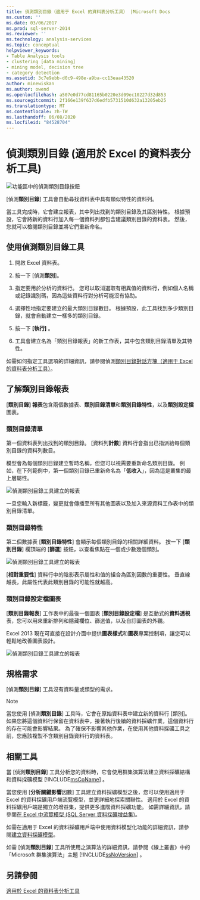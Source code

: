 ```yaml
---
title: 偵測類別目錄（適用于 Excel 的資料表分析工具） |Microsoft Docs
ms.custom: ''
ms.date: 03/06/2017
ms.prod: sql-server-2014
ms.reviewer: ''
ms.technology: analysis-services
ms.topic: conceptual
helpviewer_keywords:
- Table Analysis tools
- clustering [data mining]
- mining model, decision tree
- category detection
ms.assetid: 3c7e9ebb-d0c9-498e-a9ba-cc13eaa43520
author: minewiskan
ms.author: owend
ms.openlocfilehash: a507e0d77cd81165b0220e3d09ec10227d32d853
ms.sourcegitcommit: 2f166e139f637d6edfb5731510d632a13205eb25
ms.translationtype: MT
ms.contentlocale: zh-TW
ms.lasthandoff: 06/08/2020
ms.locfileid: "84528704"
---
```

# <a name="detect-categories-table-analysis-tools-for-excel"></a>偵測類別目錄 (適用於 Excel 的資料表分析工具)
  ![功能區中的偵測類別目錄按鈕](media/tat-detectcat.gif "功能區中的偵測類別目錄按鈕")

 [偵測**類別目錄**] 工具會自動尋找資料表中具有類似特性的資料列。

 當工具完成時，它會建立報表，其中列出找到的類別目錄及其區別特性。 根據預設，它會將新的資料行加入每一個資料列都包含建議類別目錄的資料表。 然後，您就可以檢閱類別目錄並將它們重新命名。

## <a name="using-the-detect-categories-tool"></a>使用偵測類別目錄工具

1.  開啟 Excel 資料表。

2.  按一下 [偵測**類別**]。

3.  指定要用於分析的資料行。 您可以取消選取有相異值的資料行，例如個人名稱或記錄識別碼，因為這些資料行對分析可能沒有協助。

4.  選擇性地指定要建立的最大類別目錄數目。 根據預設，此工具找到多少類別目錄，就會自動建立一樣多的類別目錄。

5.  按一下 **[執行]** 。

6.  工具會建立名為「類別目錄報表」的新工作表，其中包含類別目錄清單及其特性。

 如需如何指定工具選項的詳細資訊，請參閱偵測[類別目錄對話方塊（適用于 Excel 的資料表分析工具）](detect-categories-table-analysis-tools-for-excel.md)。

## <a name="understanding-the-categories-report"></a>了解類別目錄報表
 [**類別目錄] 報表**包含兩個數據表、**類別目錄清單**和**類別目錄特性**，以及**類別設定檔**圖表。

### <a name="category-list"></a>類別目錄清單
 第一個資料表列出找到的類別目錄。 [資料列**計數**] 資料行會指出已指派給每個類別目錄的資料列數目。

 模型會為每個類別目錄建立暫時名稱，但您可以視需要重新命名類別目錄。 例如，在下列範例中，第一個類別目錄已重新命名為「**低收入**」，因為這是叢集的最上層屬性。

 ![偵測類別目錄工具建立的報表](media/dm13-tat-detectcat-report1.gif "偵測類別目錄工具建立的報表")

 一旦您輸入新標籤，變更就會傳播至所有其他圖表以及加入來源資料工作表中的類別目錄清單。

### <a name="category-characteristics"></a>類別目錄特性
 第二個數據表 [**類別目錄特性**] 會顯示每個類別目錄的相關詳細資料。 按一下 [**類別目錄**] 欄頂端的 [**篩選**] 按鈕，以查看焦點在一個或少數幾個類別。

 ![偵測類別目錄工具建立的報表](media/dm13-tat-detectcat-report2.gif "偵測類別目錄工具建立的報表")

 [**相對重要性**] 資料行中的陰影表示屬性和值的組合為區別因數的重要性。 垂直線越長，此屬性代表此類別目錄的可能性就越高。

### <a name="categories-profile-chart"></a>類別目錄設定檔圖表
 [**類別目錄報表**] 工作表中的最後一個圖表 [**類別目錄設定檔**] 是互動式的**資料透視**表，您可以用來重新排列和隱藏欄位、篩選值，以及自訂圖表的外觀。

 Excel 2013 現在可直接在設計介面中提供**圖表樣式**和**圖表**專案控制項，讓您可以輕鬆地改善圖表設計。

 ![偵測類別目錄工具建立的報表](media/dm13-tat-detectcat-report3.gif "偵測類別目錄工具建立的報表")

## <a name="requirements"></a>規格需求
 [偵測**類別目錄**] 工具沒有資料量或類型的需求。

> [!NOTE]
>  當您使用 [偵測**類別目錄**] 工具時，它會在原始資料表中建立新的資料行 [類別]。 如果您將這個資料行保留在資料表中，接著執行後續的資料採礦作業，這個資料行的存在可能會影響結果。 為了確保不影響其他作業，在使用其他資料採礦工具之前，您應該複製不含類別目錄資料行的資料表。

## <a name="related-tools"></a>相關工具
 當 [偵測**類別目錄**] 工具分析您的資料時，它會使用群集演算法建立資料採礦結構和資料採礦模型 [!INCLUDE[msCoName](../includes/msconame-md.md)] 。

 當您使用 [**分析關鍵影響**因數] 工具建立資料採礦模型之後，您可以使用適用于 Excel 的資料採礦用戶端流覽模型，並更詳細地探索關聯性。 適用於 Excel 的資料採礦用戶端是獨立的增益集，提供更多進階資料採礦功能。 如需詳細資訊，請參閱[在 Excel 中流覽模型 &#40;SQL Server 資料採礦增益集&#41;](browsing-models-in-excel-sql-server-data-mining-add-ins.md)。

 如需在適用于 Excel 的資料採礦用戶端中使用資料模型化功能的詳細資訊，請參閱[建立資料採礦模型](creating-a-data-mining-model.md)。

 如需 [偵測**類別目錄**] 工具所使用之演算法的詳細資訊，請參閱《線上叢書》中的「Microsoft 群集演算法」主題 [!INCLUDE[ssNoVersion](../includes/ssnoversion-md.md)] 。

## <a name="see-also"></a>另請參閱
 [適用於 Excel 的資料表分析工具](table-analysis-tools-for-excel.md)


